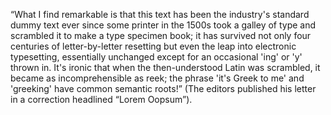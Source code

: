 “What I find remarkable is that this text has been the industry's
standard dummy text ever since some printer in the 1500s took a galley
of type and scrambled it to make a type specimen book; it has survived
not only four centuries of letter-by-letter resetting but even the leap
into electronic typesetting, essentially unchanged except for an
occasional 'ing' or 'y' thrown in. It's ironic that when the
then-understood Latin was scrambled, it became as incomprehensible as
reek; the phrase 'it's Greek to me' and 'greeking' have common semantic
roots!” (The editors published his letter in a correction headlined
“Lorem Oopsum”).